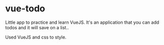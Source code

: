# vue-todo
 
Little app to practice and learn VueJS. It's an application that you can add todos and it will save on a list..

Used VueJS and css to style.

